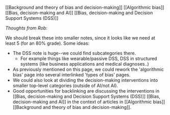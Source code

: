 [[Background and theory of bias and decision-making]]
[[Algorithmic bias]]
[[Bias, decision-making and AI]]
[[Bias, decision-making and Decision Support Systems (DSS)]]

*Thoughts from Rob:* 

We should break these into smaller notes, since it looks like we need at least 5 (for an 80% grade). Some ideas:
- The DSS note is huge--we could find subcategories there.
	- For example things like wearable/passive DSS, DSS in structured systems (like business applications and medical diagnoses..)
- As previously mentioned on this page, we could rework the 'algorithmic bias' page into several interlinked 'types of bias' pages.
- We could also look at dividing the decision-making interventions into smaller top-level categories (outside of AI/not AI). 
- Good opportunities for backlinking are discussing the interventions in [[Bias, decision-making and Decision Support Systems (DSS)]] [[Bias, decision-making and AI]] in the context of articles in [[Algorithmic bias]] [[Background and theory of bias and decision-making]].

